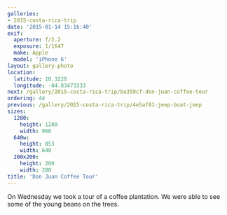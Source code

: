 ```yaml
---
galleries:
- 2015-costa-rica-trip
date: '2015-01-14 15:16:40'
exif:
  aperture: f/2.2
  exposure: 1/1647
  make: Apple
  model: 'iPhone 6'
layout: gallery-photo
location:
  latitude: 10.3228
  longitude: -84.83473333
next: /gallery/2015-costa-rica-trip/be359cf-don-juan-coffee-tour
ordering: 44
previous: /gallery/2015-costa-rica-trip/4e5af81-jeep-boat-jeep
sizes:
  1280:
    height: 1280
    width: 960
  640w:
    height: 853
    width: 640
  200x200:
    height: 200
    width: 200
title: 'Don Juan Coffee Tour'
---
```


On Wednesday we took a tour of a coffee plantation. We were able to see some of the young beans on the trees.
